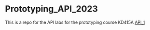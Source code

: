 # Prototyping_API_2023
This is a repo for the API labs for the prototyping course KD415A
[API_1](https://k3larra.github.io/prototyping_API_2023/API_1/default.html)
